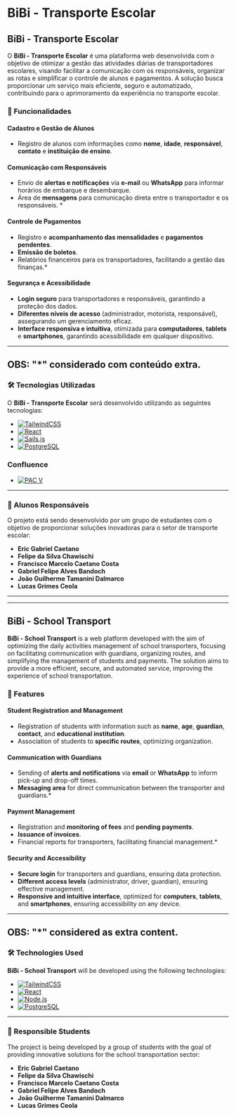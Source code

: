 # **BiBi - Transporte Escolar**

## **BiBi - Transporte Escolar**  

O **BiBi - Transporte Escolar** é uma plataforma web desenvolvida com o objetivo de otimizar a gestão das atividades diárias de transportadores escolares, visando facilitar a comunicação com os responsáveis, organizar as rotas e simplificar o controle de alunos e pagamentos. A solução busca proporcionar um serviço mais eficiente, seguro e automatizado, contribuindo para o aprimoramento da experiência no transporte escolar.

### **📌 Funcionalidades**  

#### **Cadastro e Gestão de Alunos**  
- Registro de alunos com informações como **nome**, **idade**, **responsável**, **contato** e **instituição de ensino**.

#### **Comunicação com Responsáveis**  
- Envio de **alertas e notificações** via **e-mail** ou **WhatsApp** para informar horários de embarque e desembarque.
- Área de **mensagens** para comunicação direta entre o transportador e os responsáveis. *

#### **Controle de Pagamentos**  
- Registro e **acompanhamento das mensalidades** e **pagamentos pendentes**.
- **Emissão de boletos**.
- Relatórios financeiros para os transportadores, facilitando a gestão das finanças.*

#### **Segurança e Acessibilidade**  
- **Login seguro** para transportadores e responsáveis, garantindo a proteção dos dados.
- **Diferentes níveis de acesso** (administrador, motorista, responsável), assegurando um gerenciamento eficaz.
- **Interface responsiva e intuitiva**, otimizada para **computadores**, **tablets** e **smartphones**, garantindo acessibilidade em qualquer dispositivo.

---
OBS: "*" considerado com conteúdo extra.
---

### **🛠️ Tecnologias Utilizadas**  

O **BiBi - Transporte Escolar** será desenvolvido utilizando as seguintes tecnologias:

- [![TailwindCSS](https://img.shields.io/badge/TailwindCSS-06B6D4.svg?style=for-the-badge&logo=TailwindCSS&logoColor=white)](https://tailwindcss.com/)
- [![React](https://img.shields.io/badge/React-61DAFB.svg?style=for-the-badge&logo=React&logoColor=black)](https://reactjs.org/)
- [![Sails.js](https://img.shields.io/badge/Sails.js-0C5A6B?style=for-the-badge&logo=sails.js&logoColor=white)](https://sailsjs.com/)
- [![PostgreSQL](https://img.shields.io/badge/PostgreSQL-000000.svg?style=for-the-badge&logo=PostgreSQL&logoColor=white)](https://www.postgresql.org/)

### Confluence
- [![PAC V](https://img.shields.io/badge/PAC_Quarto_Semestre-000000.svg?style=for-the-badge&logo=Confluence&logoColor=white)](https://pac-quarto-semestre.atlassian.net/wiki/x/5wAB?atlOrigin=eyJpIjoiOGRjMWE5ZjU4NDQyNDUzNTk1M2UxODM3M2JlMDk2ZGMiLCJwIjoiYyJ9)

---

### **👥 Alunos Responsáveis**  

O projeto está sendo desenvolvido por um grupo de estudantes com o objetivo de proporcionar soluções inovadoras para o setor de transporte escolar:

- **Eric Gabriel Caetano**  
- **Felipe da Silva Chawischi**
- **Francisco Marcelo Caetano Costa**  
- **Gabriel Felipe Alves Bandoch**
- **João Guilherme Tamanini Dalmarco**
- **Lucas Grimes Ceola**

---

---

## **BiBi - School Transport**  

**BiBi - School Transport** is a web platform developed with the aim of optimizing the daily activities management of school transporters, focusing on facilitating communication with guardians, organizing routes, and simplifying the management of students and payments. The solution aims to provide a more efficient, secure, and automated service, improving the experience of school transportation.

### **📌 Features**  

#### **Student Registration and Management**  
- Registration of students with information such as **name**, **age**, **guardian**, **contact**, and **educational institution**.
- Association of students to **specific routes**, optimizing organization.

#### **Communication with Guardians**  
- Sending of **alerts and notifications** via **email** or **WhatsApp** to inform pick-up and drop-off times.
- **Messaging area** for direct communication between the transporter and guardians.*

#### **Payment Management**  
- Registration and **monitoring of fees** and **pending payments**.
- **Issuance of invoices**.
- Financial reports for transporters, facilitating financial management.*

#### **Security and Accessibility**  
- **Secure login** for transporters and guardians, ensuring data protection.
- **Different access levels** (administrator, driver, guardian), ensuring effective management.
- **Responsive and intuitive interface**, optimized for **computers**, **tablets**, and **smartphones**, ensuring accessibility on any device.

---
OBS: "*" considered as extra content.
---
### **🛠️ Technologies Used**  

**BiBi - School Transport** will be developed using the following technologies:

- [![TailwindCSS](https://img.shields.io/badge/TailwindCSS-06B6D4.svg?style=for-the-badge&logo=TailwindCSS&logoColor=white)](https://tailwindcss.com/)
- [![React](https://img.shields.io/badge/React-61DAFB.svg?style=for-the-badge&logo=React&logoColor=black)](https://reactjs.org/)
- [![Node.js](https://img.shields.io/badge/Node.js-339933?style=for-the-badge&logo=node.js&logoColor=white)](https://nodejs.org/)
- [![PostgreSQL](https://img.shields.io/badge/PostgreSQL-000000.svg?style=for-the-badge&logo=PostgreSQL&logoColor=white)](https://www.postgresql.org/)

---

### **👥 Responsible Students**  

The project is being developed by a group of students with the goal of providing innovative solutions for the school transportation sector:

- **Eric Gabriel Caetano**  
- **Felipe da Silva Chawischi**
- **Francisco Marcelo Caetano Costa**  
- **Gabriel Felipe Alves Bandoch**
- **João Guilherme Tamanini Dalmarco**
- **Lucas Grimes Ceola**

